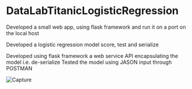 # DataLabTitanicLogisticRegression

Developed a small web app, using flask framework and run it on a port on the local host 

Developed a logistic regression model score, test and serialize 

Developed using  flask framework a web service API encapsulating the model i.e. de-serialize 
Tested the model using JASON input through POSTMAN


![Capture](https://user-images.githubusercontent.com/71469571/146862497-02a5db7c-7fde-45a0-83b5-33cd678b13a5.PNG)
